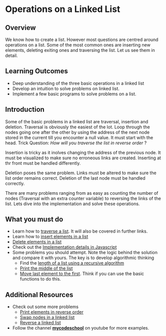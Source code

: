 # Operations on a Linked List

## Overview
We know how to create a list. However most questions are centred around operations on a list. Some of the most common ones are inserting new elements, deleting exiting ones and traversing the list. Let us see them in detail.
## Learning Outcomes
- Deep understanding of the three basic operations in a linked list
- Develop an intuition to solve problems on linked list.
- Implement a few basic programs to solve problems on a list.

## Introduction
Some of the basic problems in a linked list are traversal, insertion and deletion. Traversal is obviously the easiest of the lot. Loop through the nodes going one after the other by using the address of the next node stored in the current till you encounter a null value. It must start with the head. Trick Question: *How will you traverse the list in reverse order* ?

Insertion is tricky as it inolves changing the address of the previous node. It must be visualized to make sure no erroneous links are created. Inserting at thr front must be handled differently.

Deletion poses the same problem. Links must be altered to make sure the list order remains correct. Deletion of the last node must be handled correctly.

There are many problems ranging from as easy as counting the number of nodes (Traversal with an extra counter variable) to reversing the links of the list. Lets dive into the implementation and solve these operations.

## What you must do
- Learn how to [traverse a list](https://www.javatpoint.com/traversing-in-singly-linked-list). It will also be covered in further links.
- Learn how to [insert elements in a list](https://www.youtube.com/watch?v=IbvsNF22Ud0&list=PL2_aWCzGMAwI3W_JlcBbtYTwiQSsOTa6P&index=7)
- [Delete elements in a list](https://www.youtube.com/watch?v=Y0n86K43GO4&list=PL2_aWCzGMAwI3W_JlcBbtYTwiQSsOTa6P&index=8)
- Check out the [Implementation details in Javascript](https://www.cs.cmu.edu/~adamchik/15-121/lectures/Linked%20Lists/linked%20lists.html)
- Some problems you should attempt. Note the logic behind the solution and compare it with yours. The key is to develop algorithmic thinking
  - Find the [length of a list using a recursive algorithm](https://www.geeksforgeeks.org/find-length-of-a-linked-list-iterative-and-recursive/)
  - [Print the middle of the list](https://www.geeksforgeeks.org/write-a-c-function-to-print-the-middle-of-the-linked-list/)
  - [Move last element to the first](https://www.geeksforgeeks.org/move-last-element-to-front-of-a-given-linked-list/). Think if you can use the basic functions to do this.

## Additional Resources
- Check out some more problems
  - [Print elements in reverse order](https://www.youtube.com/watch?v=K7J3nCeRC80&list=PL2_aWCzGMAwI3W_JlcBbtYTwiQSsOTa6P&index=10)
  - [Swap nodes in a linked list](https://www.geeksforgeeks.org/swap-nodes-in-a-linked-list-without-swapping-data/)
  - [Reverse a linked list](https://www.geeksforgeeks.org/reverse-a-linked-list/)
- Follow the channel [**mycodeschool**](https://www.youtube.com/watch?v=92S4zgXN17o&list=PL2_aWCzGMAwI3W_JlcBbtYTwiQSsOTa6P) on youtube for more examples.
